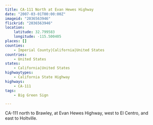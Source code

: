 ```yaml
---
title: CA-111 North at Evan Hewes Highway
date: "2007-03-01T00:00:00Z"
imageid: "2036563946"
flickrid: "2036563946"
location:
    latitude: 32.799583
    longitude: -115.500405
places: []
counties:
    - Imperial County|California|United States
countries:
    - United States
states:
    - California|United States
highwaytypes:
    - California State Highway
highways:
    - CA-111
tags:
    - Big Green Sign

---
```

CA-111 north to Brawley, at Evan Hewes Highway, west to El Centro, and east to Holtville.